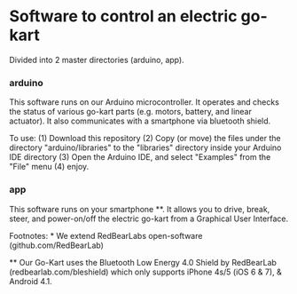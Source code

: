 # Software to control an electric go-kart
Divided into 2 master directories (arduino, app).

### arduino
This software runs on our Arduino microcontroller. It operates and checks the status of various go-kart parts (e.g. motors, battery, and linear actuator). It also communicates with a smartphone via bluetooth shield.

To use: (1) Download this repository (2) Copy (or move) the files under the directory "arduino/libraries" to the "libraries" directory inside your Arduino IDE directory (3) Open the Arduino IDE, and select "Examples" from the "File" menu (4) enjoy.

### app
This software runs on your smartphone **. It allows you to drive, break, steer, and power-on/off the electric go-kart from a Graphical User Interface.

Footnotes:
\* We extend RedBearLabs open-software (github.com/RedBearLab)

\*\* Our Go-Kart uses the Bluetooth Low Energy 4.0 Shield by RedBearLab (redbearlab.com/bleshield)
which only supports iPhone 4s/5 (iOS 6 & 7), & Android 4.1.
